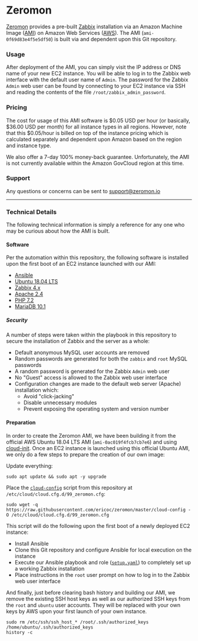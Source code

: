 # Zeromon

[Zeromon](https://zeromon.io/) provides a pre-built [Zabbix](https://www.zabbix.com/) installation via an Amazon Machine Image ([AMI](https://docs.aws.amazon.com/AWSEC2/latest/UserGuide/AMIs.html)) on Amazon Web Services ([AWS](https://aws.amazon.com/)).
The AMI (`ami-0f69d83e4f5e5df50`) is built via and dependent upon this Git repository.

### Usage

After deployment of the AMI, you can simply visit the IP address or DNS name of your new EC2 instance.
You will be able to log in to the Zabbix web interface with the default user name of `Admin`.
The password for the Zabbix `Admin` web user can be found by connecting to your EC2 instance via SSH and reading the contents of the file `/root/zabbix_admin_password`.

### Pricing

The cost for usage of this AMI software is $0.05 USD per hour (or basically, $36.00 USD per month) for all instance types in all regions.
However, note that this $0.05/hour is billed on top of the instance pricing which is calculated separately and dependent upon Amazon based on the region and instance type.

We also offer a 7-day 100% money-back guarantee. Unfortunately, the AMI is not currently available within the Amazon GovCloud region at this time.

### Support

Any questions or concerns can be sent to support@zeromon.io

---

### Technical Details

The following technical information is simply a reference for any one who may be curious about how the AMI is built.

#### Software

Per the automation within this repository, the following software is installed upon the first boot of an EC2 instance launched with our AMI:

- [Ansible](https://www.ansible.com/)
- [Ubuntu 18.04 LTS](https://www.ubuntu.com/)
- [Zabbix 4.x](https://www.zabbix.com/)
- [Apache 2.4](https://httpd.apache.org/)
- [PHP 7.2](https://secure.php.net/)
- [MariaDB 10.1](https://mariadb.org/)

##### Security

A number of steps were taken within the playbook in this repository to secure the installation of Zabbix and the server as a whole:
- Default anonymous MySQL user accounts are removed
- Random passwords are generated for both the `zabbix` and `root` MySQL passwords
- A random password is generated for the Zabbix `Admin` web user
- No "Guest" access is allowed to the Zabbix web user interface
- Configuration changes are made to the default web server (Apache) installation which:
    * Avoid "click-jacking"
    * Disable unnecessary modules
    * Prevent exposing the operating system and version number

#### Preparation

In order to create the Zeromon AMI, we have been building it from the official AWS Ubuntu 18.04 LTS AMI (`ami-0ac019f4fcb7cb7e6`) and using [cloud-init](https://docs.aws.amazon.com/AWSEC2/latest/UserGuide/amazon-linux-ami-basics.html#amazon-linux-cloud-init).
Once an EC2 instance is launched using this official Ubuntu AMI, we only do a few steps to prepare the creation of our own image:

Update everything:

```
sudo apt update && sudo apt -y upgrade
```

Place the [`cloud-config`](cloud-config) script from this repository at `/etc/cloud/cloud.cfg.d/99_zeromon.cfg`:

```
sudo wget -q https://raw.githubusercontent.com/ericoc/zeromon/master/cloud-config -O /etc/cloud/cloud.cfg.d/99_zeromon.cfg
```

This script will do the following upon the first boot of a newly deployed EC2 instance:
- Install Ansible
- Clone this Git repository and configure Ansible for local execution on the instance
- Execute our Ansible playbook and role ([`setup.yaml`](setup.yaml)) to completely set up a working Zabbix installation
- Place instructions in the `root` user prompt on how to log in to the Zabbix web user interface

And finally, just before clearing bash history and building our AMI, we remove the existing SSH host keys as well as our authorized SSH keys from the `root` and `ubuntu` user accounts.
They will be replaced with your own keys by AWS upon your first launch of your own instance.

```
sudo rm /etc/ssh/ssh_host_* /root/.ssh/authorized_keys /home/ubuntu/.ssh/authorized_keys
history -c
```
